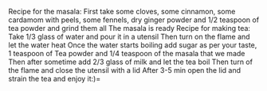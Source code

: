 Recipe for the masala:
First take some cloves, some cinnamon, some cardamom with peels, some fennels, dry ginger powder and 1/2 teaspoon of tea powder and grind them all
The masala is ready
Recipe for making tea:
Take 1/3 glass of water and pour it in a utensil
Then turn on the flame and let the water heat
Once the water starts boiling add sugar as per your taste, 1 teaspoon of Tea powder and 1/4 teaspoon of the masala that we made
Then after sometime add 2/3 glass of milk and let the tea boil
Then turn of the flame and close the utensil with a lid
After 3-5 min open the lid and strain the tea and enjoy it:)=